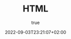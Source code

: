 ---
title: HTML
description: "**H**yper-**T**ext **M**arkup **L**anguage"
subtitle: true
date: 2022-09-03T23:21:07+02:00
resources:
  - src: jackson-sophat-_t-l5FFH8VA-unsplash.jpg
    name: featured
---